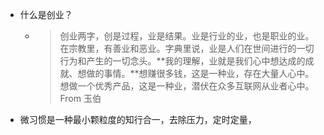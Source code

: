 - 什么是创业？
	- > 创业两字，创是过程，业是结果。业是行业的业，也是职业的业。在宗教里，有善业和恶业。字典里说，业是人们在世间进行的一切行为和产生的一切念头。**我的理解，业就是我们心中想达成的成就、想做的事情。**想赚很多钱，这是一种业，存在大量人心中。想做一个优秀产品，这是一种业，潜伏在众多互联网从业者心中。 From 玉伯
- 微习惯是一种最小颗粒度的知行合一，去除压力，定时定量，